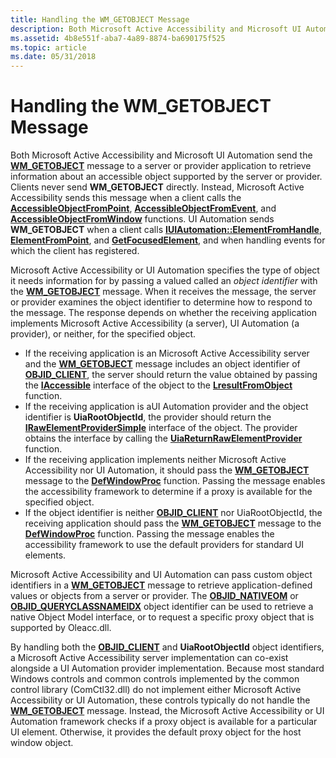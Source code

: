 ```yaml
---
title: Handling the WM_GETOBJECT Message
description: Both Microsoft Active Accessibility and Microsoft UI Automation send the WM\_GETOBJECT message to a server or provider application to retrieve information about an accessible object supported by the server or provider.
ms.assetid: 4b8e551f-aba7-4a89-8874-ba690175f525
ms.topic: article
ms.date: 05/31/2018
---
```


# Handling the WM\_GETOBJECT Message

Both Microsoft Active Accessibility and Microsoft UI Automation send the [**WM\_GETOBJECT**](wm-getobject.md) message to a server or provider application to retrieve information about an accessible object supported by the server or provider. Clients never send **WM\_GETOBJECT** directly. Instead, Microsoft Active Accessibility sends this message when a client calls the [**AccessibleObjectFromPoint**](/windows/desktop/api/Oleacc/nf-oleacc-accessibleobjectfrompoint), [**AccessibleObjectFromEvent**](/windows/desktop/api/Oleacc/nf-oleacc-accessibleobjectfromevent), and [**AccessibleObjectFromWindow**](/windows/desktop/api/Oleacc/nf-oleacc-accessibleobjectfromwindow) functions. UI Automation sends **WM\_GETOBJECT** when a client calls [**IUIAutomation::ElementFromHandle**](/windows/desktop/api/UIAutomationClient/nf-uiautomationclient-iuiautomation-elementfromhandle), [**ElementFromPoint**](/windows/desktop/api/UIAutomationClient/nf-uiautomationclient-iuiautomation-elementfrompoint), and [**GetFocusedElement**](/windows/desktop/api/UIAutomationClient/nf-uiautomationclient-iuiautomation-getfocusedelement), and when handling events for which the client has registered.

Microsoft Active Accessibility or UI Automation specifies the type of object it needs information for by passing a valued called an *object identifier* with the [**WM\_GETOBJECT**](wm-getobject.md) message. When it receives the message, the server or provider examines the object identifier to determine how to respond to the message. The response depends on whether the receiving application implements Microsoft Active Accessibility (a server), UI Automation (a provider), or neither, for the specified object.

-   If the receiving application is an Microsoft Active Accessibility server and the [**WM\_GETOBJECT**](wm-getobject.md) message includes an object identifier of [**OBJID\_CLIENT**](object-identifiers.md), the server should return the value obtained by passing the [**IAccessible**](/windows/desktop/api/oleacc/nn-oleacc-iaccessible) interface of the object to the [**LresultFromObject**](/windows/desktop/api/Oleacc/nf-oleacc-lresultfromobject) function.
-   If the receiving application is aUI Automation provider and the object identifier is **UiaRootObjectId**, the provider should return the [**IRawElementProviderSimple**](/windows/desktop/api/UIAutomationCore/nn-uiautomationcore-irawelementprovidersimple) interface of the object. The provider obtains the interface by calling the [**UiaReturnRawElementProvider**](/windows/desktop/api/UIAutomationCoreApi/nf-uiautomationcoreapi-uiareturnrawelementprovider) function.
-   If the receiving application implements neither Microsoft Active Accessibility nor UI Automation, it should pass the [**WM\_GETOBJECT**](wm-getobject.md) message to the [**DefWindowProc**](/windows/desktop/api/winuser/nf-winuser-defwindowproca) function. Passing the message enables the accessibility framework to determine if a proxy is available for the specified object.
-   If the object identifier is neither [**OBJID\_CLIENT**](object-identifiers.md) nor UiaRootObjectId, the receiving application should pass the [**WM\_GETOBJECT**](wm-getobject.md) message to the [**DefWindowProc**](/windows/desktop/api/winuser/nf-winuser-defwindowproca) function. Passing the message enables the accessibility framework to use the default providers for standard UI elements.

Microsoft Active Accessibility and UI Automation can pass custom object identifiers in a [**WM\_GETOBJECT**](wm-getobject.md) message to retrieve application-defined values or objects from a server or provider. The [**OBJID\_NATIVEOM**](object-identifiers.md) or [**OBJID\_QUERYCLASSNAMEIDX**](object-identifiers.md) object identifier can be used to retrieve a native Object Model interface, or to request a specific proxy object that is supported by Oleacc.dll.

By handling both the [**OBJID\_CLIENT**](object-identifiers.md) and **UiaRootObjectId** object identifiers, a Microsoft Active Accessibility server implementation can co-exist alongside a UI Automation provider implementation. Because most standard Windows controls and common controls implemented by the common control library (ComCtl32.dll) do not implement either Microsoft Active Accessibility or UI Automation, these controls typically do not handle the [**WM\_GETOBJECT**](wm-getobject.md) message. Instead, the Microsoft Active Accessibility or UI Automation framework checks if a proxy object is available for a particular UI element. Otherwise, it provides the default proxy object for the host window object.

 

 